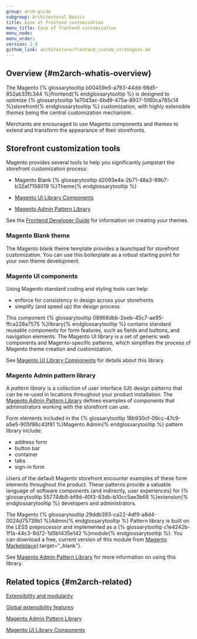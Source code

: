 ```yaml
---
group: arch-guide
subgroup: Architectural Basics
title: Ease of frontend customization
menu_title: Ease of frontend customization
menu_node:
menu_order:
version: 2.0
github_link: architecture/frontend_custom_strategies.md
---
```


## Overview {#m2arch-whatis-overview}

The Magento {% glossarytooltip b00459e5-a793-44dd-98d5-852ab33fc344 %}frontend{% endglossarytooltip %} is designed to optimize {% glossarytooltip 1a70d3ac-6bd9-475a-8937-5f80ca785c14 %}storefront{% endglossarytooltip %} customization, with highly extensible <i>themes</i> being the central customization mechanism.

Merchants are encouraged to use Magento components and themes to extend and transform the appearance of their storefronts.

## Storefront customization tools

Magento provides several tools to help you significantly jumpstart the storefront customization process:

* Magento Blank {% glossarytooltip d2093e4a-2b71-48a3-99b7-b32af7158019 %}Theme{% endglossarytooltip %}

* <a href="{{page.baseurl}}/ui-components/ui-component.html">Magento UI Library Components</a>

* <a href="{{page.baseurl}}/pattern-library/bk-pattern.html">Magento Admin Pattern Library</a>

See the <a href="{{page.baseurl}}/frontend-dev-guide/bk-frontend-dev-guide.html">Frontend Developer Guide</a> for information on creating your themes.

### Magento Blank theme

The Magento blank theme template provides a launchpad for storefront customization. You can use this boilerplate as a robust starting point for your own theme development.

### Magento UI components
Using Magento standard coding and styling tools can help:

* enforce for consistency in design across your storefronts
* simplify (and speed up) the design process

This component {% glossarytooltip 08968dbb-2eeb-45c7-ae95-ffca228a7575 %}library{% endglossarytooltip %} contains standard reusable components for form features, such as fields and buttons, and navigation elements. The Magento UI library is a set of generic web components and Magento-specific patterns, which simplifies the process of Magento theme creation and customization.

See <a href="{{page.baseurl}}/ui-components/ui-component.html">Magento UI Library Components</a> for details about this library.

### Magento Admin pattern library

A <i>pattern library</i> is a collection of user interface (UI) design patterns that can be re-used in locations throughout your product installation. The <a href="{{page.baseurl}}/pattern-library/bk-pattern.html">Magento Admin Pattern Library</a> defines examples of components that administrators working with the storefront can use.

Form elements included in the {% glossarytooltip 18b930cf-09cc-47c9-a5e5-905f86c43f81 %}Magento Admin{% endglossarytooltip %} pattern library include:

* address form
* button bar
* container
* tabs
* sign-in form

Users of the default Magento storefront encounter examples of these form elements throughout the product. These patterns provide a valuable language of software components (and indirectly, user experiences) for {% glossarytooltip 55774db9-bf9d-40f3-83db-b10cc5ae3b68 %}extension{% endglossarytooltip %} developers and administrators.

The Magento {% glossarytooltip 29ddb393-ca22-4df9-a8d4-0024d75739b1 %}Admin{% endglossarytooltip %} Pattern library is built on the LESS preprocessor and implemented as a {% glossarytooltip c1e4242b-1f1a-44c3-9d72-1d5b1435e142 %}module{% endglossarytooltip %}. You can download a free, current version of this module from [Magento Marketplace](https://marketplace.magento.com/){:target="_blank"}.

See <a href="{{page.baseurl}}/pattern-library/bk-pattern.html">Magento Admin Pattern Library</a> for more information on using this library.

## Related topics {#m2arch-related}

<a href="{{page.baseurl}}/architecture/extensibility.html">Extensibility and modularity</a>

<a href="{{page.baseurl}}/architecture/global_extensibility_features.html">Global extensibility features</a>

<a href="{{page.baseurl}}/pattern-library/bk-pattern.html">Magento Admin Pattern Library</a>

<a href="{{page.baseurl}}/ui-components/ui-component.html">Magento UI Library Components</a>
